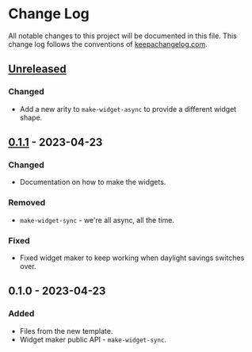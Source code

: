# Change Log
All notable changes to this project will be documented in this file. This change log follows the conventions of [keepachangelog.com](http://keepachangelog.com/).

## [Unreleased]
### Changed
- Add a new arity to `make-widget-async` to provide a different widget shape.

## [0.1.1] - 2023-04-23
### Changed
- Documentation on how to make the widgets.

### Removed
- `make-widget-sync` - we're all async, all the time.

### Fixed
- Fixed widget maker to keep working when daylight savings switches over.

## 0.1.0 - 2023-04-23
### Added
- Files from the new template.
- Widget maker public API - `make-widget-sync`.

[Unreleased]: https://github.com/your-name/first-app/compare/0.1.1...HEAD
[0.1.1]: https://github.com/your-name/first-app/compare/0.1.0...0.1.1
